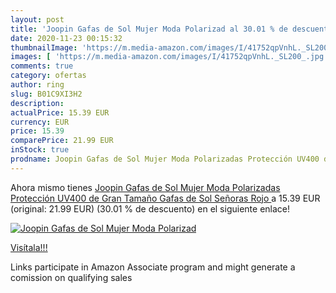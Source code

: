 ```yaml
---
layout: post
title: 'Joopin Gafas de Sol Mujer Moda Polarizad al 30.01 % de descuento'
date: 2020-11-23 00:15:32
thumbnailImage: 'https://m.media-amazon.com/images/I/41752qpVnhL._SL200_.jpg'
images: [ 'https://m.media-amazon.com/images/I/41752qpVnhL._SL200_.jpg' ]
comments: true
category: ofertas
author: ring
slug: B01C9XI3H2
description:
actualPrice: 15.39 EUR
currency: EUR
price: 15.39
comparePrice: 21.99 EUR
inStock: true
prodname: Joopin Gafas de Sol Mujer Moda Polarizadas Protección UV400 de Gran Tamaño Gafas de Sol Señoras  Rojo 
---
```


Ahora mismo tienes [Joopin Gafas de Sol Mujer Moda Polarizadas Protección UV400 de Gran Tamaño Gafas de Sol Señoras  Rojo ](https://www.amazon.es/dp/B01C9XI3H2/?tag=tolees-21) a 15.39 EUR (original: 21.99 EUR) (30.01 %  de descuento) en el siguiente enlace!

[![Joopin Gafas de Sol Mujer Moda Polarizad](https://m.media-amazon.com/images/I/41752qpVnhL._SL200_.jpg)](https://www.amazon.es/dp/B01C9XI3H2/?tag=tolees-21)

[Visítala!!!](https://www.amazon.es/dp/B01C9XI3H2/?tag=tolees-21)

Links participate in Amazon Associate program and might generate a comission on qualifying sales
